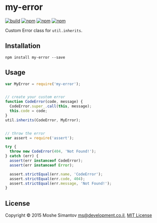 # my-error

[![build](https://img.shields.io/travis/moshest/my-error.svg)](https://travis-ci.org/moshest/my-error)
[![npm](https://img.shields.io/npm/v/my-error.svg)](https://npmjs.org/package/my-error)
[![npm](https://img.shields.io/npm/dm/my-error.svg)](https://npmjs.org/package/my-error)
[![npm](https://img.shields.io/npm/l/my-error.svg)](LICENSE)


Custom Error class for `util.inherits`.

## Installation

```
npm install my-error --save
```

## Usage

```javascript
var MyError = require('my-error');


// create your custom error
function CodeError(code, message) {
  CodeError.super_.call(this, message);
  this.code = code;
}
util.inherits(CodeError, MyError);


// throw the error
var assert = require('assert');

try {
  throw new CodeError(404, 'Not Found!');
} catch (err) {
  assert(err instanceof CodeError);
  assert(err instanceof Error);

  assert.strictEqual(err.name, 'CodeError');
  assert.strictEqual(err.code, 404);
  assert.strictEqual(err.message, 'Not Found!');
}
```

## License

Copyright &copy; 2015 Moshe Simantov <ms@development.co.il>, 
[MIT License](LICENSE)

